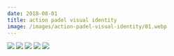 ```yaml
---
date: 2018-08-01
title: action padel visual identity
image: /images/action-padel-visual-identity/01.webp
---
```


![](/images/action-padel-visual-identity/01.webp)
![](/images/action-padel-visual-identity/02.webp)
![](/images/action-padel-visual-identity/03.webp)
![](/images/action-padel-visual-identity/04.webp)
![](/images/action-padel-visual-identity/05.webp)